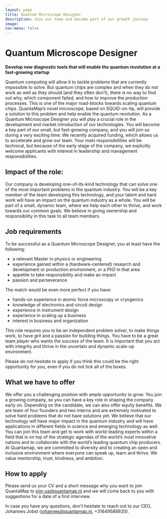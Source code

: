 ```yaml
---
layout: page
title: Quantum Microscope Designer
description: Join our team and become part of our growth journey
image: 
nav-menu: false
---
```


# Quantum Microscope Designer
**Develop new diagnostic tools that will enable the quantum revolution at a fast-growing startup**

Quantum computing will allow it to tackle problems that are currently impossible to solve. But quantum chips are complex and when they do not work as well as they should (and they often don’t), there is no way to find out why, which component failed, and how to improve the production processes. This is one of the major road-blocks towards scaling quantum chips. QuantaMap’s novel microscope, based on SQUID-on-tip, will provide a solution to this problem and help enable the quantum revolution.
As a Quantum Microscope Designer you will play a crucial role in the development and market introduction of our technologies. You will become a key part of our small, but fast-growing company, and you will join us during a very exciting time: We recently acquired funding, which allows us to accelerate and grow our team. Your main responsibilities will be technical, but because of the early stage of the company, we explicitly welcome applicants with interest in leadership and management responsibilities.

## Impact of the role:
Our company is developing one-of-its-kind technology that can solve one of the most important problems in the quantum industry. You will be a key member of the team developing this technology, and your talent and hard work will have an impact on the quantum industry as a whole. You will be part of a small, dynamic team, where we help each other to thrive, and work towards our common goals. We believe in giving ownership and responsibility in this task to all team members. 

## Job requirements
To be successful as a Quantum Microscope Designer, you at least have the following: 
*	a relevant Master in physics or engineering
*	experience gained within a (hardware-centered) research and development or production environment, or a PhD in that area
*	appetite to take responsibility and make an impact
*	passion and perseverance
  
The match would be even more perfect if you have:
*	hands-on experience in atomic force microscopy or cryogenics
*	knowledge of electronics and circuit design
*	experience in instrument design
*	experience in scaling up a business
*	interest in business and organization

This role requires you to be an independent problem solver, to make things work, to have grit and a passion for building things. You have to be a great team player who wants the success of the team. It is important that you act with integrity and thrive in the uncertain and dynamic scale-up environment. 

Please do not hesitate to apply if you think this could be the right opportunity for you, even if you do not tick all of the boxes. 

## What we have to offer 
We offer you a challenging position with ample opportunity to grow. You join a growing company, so you can have a key role in shaping the company early on. Depending on the candidate, we can also offer equity benefits. 
We are team of four founders and two interns and are extremely motivated to solve hard problems that do not have solutions yet. We believe that our technology will have major impact in the quantum industry and will have applications in different fields in science and emerging technology as well. You can join this team and get to work with world-leading experts within a field that is on top of the strategic agendas of the world’s most innovative nations and to collaborate with the world’s leading quantum chip producers. At Quantamap, we are committed to diversity and to creating an open and inclusive environment where everyone can speak up, learn and thrive. We value mentorship, trust, kindness, and ambition.  

## How to apply
Please send us your CV and a short message why you want to join QuantaMap to [join-us@quantamap.nl](mailto:join-us@quantamap.nl) and we will come back to you with suggestions for a date of a first interview.

In case you have any questions, don't hesitate to reach out to our CEO, Johannes Jobst ([johannes@quantamap.nl](mailto:johannes@quantamap.nl), +31649588920).

